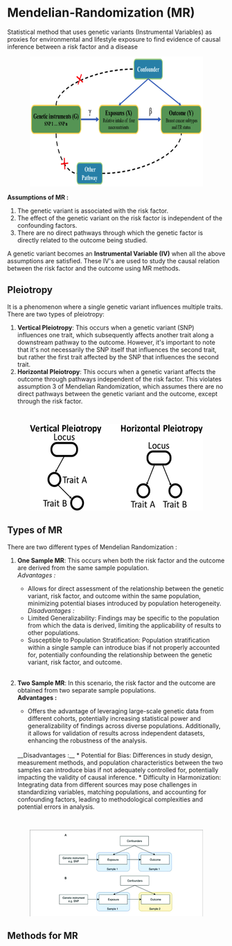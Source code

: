 # Mendelian-Randomization (MR)
Statistical method that uses genetic variants (Instrumental Variables) as proxies for environmental and lifestyle exposure to find evidence of causal inference between a risk factor and a disease

<p align="center">
  <img src="MR.png" width="400" height="300" alt="Alt Text">
</p>

**Assumptions of MR :**
1. The genetic variant is associated with the risk factor.
2. The effect of the genetic variant on the risk factor is independent of the confounding factors.
3. There are no direct pathways through which the genetic factor is directly related to the outcome being studied.

A genetic variant becomes an **Instrumental Variable (IV)** when all the above assumptions are satisfied. These IV's are used to study the causal relation between the risk factor and the outcome using MR methods.

## Pleiotropy 

It is a phenomenon where a single genetic variant influences multiple traits.
There are two types of pleiotropy:
1. **Vertical Pleiotropy**: This occurs when a genetic variant (SNP) influences one trait, which subsequently affects another trait along a downstream pathway to the outcome. However, it's important to note that it's not necessarily the SNP itself that influences the second trait, but rather the first trait affected by the SNP that influences the second trait.
2. **Horizontal Pleiotropy**: This occurs when a genetic variant affects the outcome through pathways independent of the risk factor. This violates assumption 3 of Mendelian Randomization, which assumes there are no direct pathways between the genetic variant and the outcome, except through the risk factor.
<br>
<p align="center">
  <img src="Schematic-of-different-types-of-pleiotropy-Previous-studies-distinguish-between-vertical.png" width="400" height="200" alt="Alt Text">
</p>

## Types of MR
There are two different types of Mendelian Randomization :
1. **One Sample MR**: This occurs when both the risk factor and the outcome are derived from the same sample population.
   <br> 
_Advantages :_
   * Allows for direct assessment of the relationship between the genetic variant, risk factor, and outcome within the same population, minimizing potential biases introduced by population heterogeneity. <br>
_Disadvantages :_
   * Limited Generalizability: Findings may be specific to the population from which the data is derived, limiting the applicability of results to other populations.
   * Susceptible to Population Stratification: Population stratification within a single sample can introduce bias if not properly accounted for, potentially confounding the relationship between the genetic variant, risk factor, and outcome.
   <br>

2. **Two Sample MR**: In this scenario, the risk factor and the outcome are obtained from two separate sample populations.
   <br>
   __Advantages :__ 
   * Offers the advantage of leveraging large-scale genetic data from different cohorts, potentially increasing statistical power and generalizability of findings across diverse populations. Additionally, it allows for validation of results across independent datasets, enhancing the robustness of the analysis. 
   <br>
   __Disadvantages :__ 
   * Potential for Bias: Differences in study design, measurement methods, and population characteristics between the two samples can introduce bias if not adequately controlled for, potentially impacting the validity of causal inference.
   * Difficulty in Harmonization: Integrating data from different sources may pose challenges in standardizing variables, matching populations, and accounting for confounding factors, leading to methodological complexities and potential errors in analysis.
<br>

<p align="center">
  <img src="One-sample-and-two-sample-Mendelian-randomization-study-designs-A-One-sample.png" width="400" height="200" alt="Alt Text">
</p>

## Methods for MR








